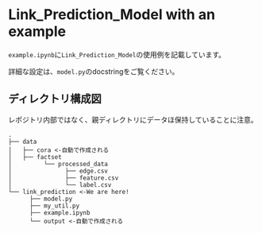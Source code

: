 # Link_Prediction_Model with an example

`example.ipynb`に`Link_Prediction_Model`の使用例を記載しています。

詳細な設定は、`model.py`のdocstringをご覧ください。

## ディレクトリ構成図

レポジトリ内部ではなく、親ディレクトリにデータほ保持していることに注意。  

```
.  
├── data
│   ├── cora <-自動で作成される
│   ├── factset
│         └── processed_data  
│               ├── edge.csv  
│               ├── feature.csv  
│               └── label.csv  
└── link_prediction <-We are here!  
      ├── model.py  
      ├── my_util.py  
      ├── example.ipynb
      └── output <-自動で作成される 
```
